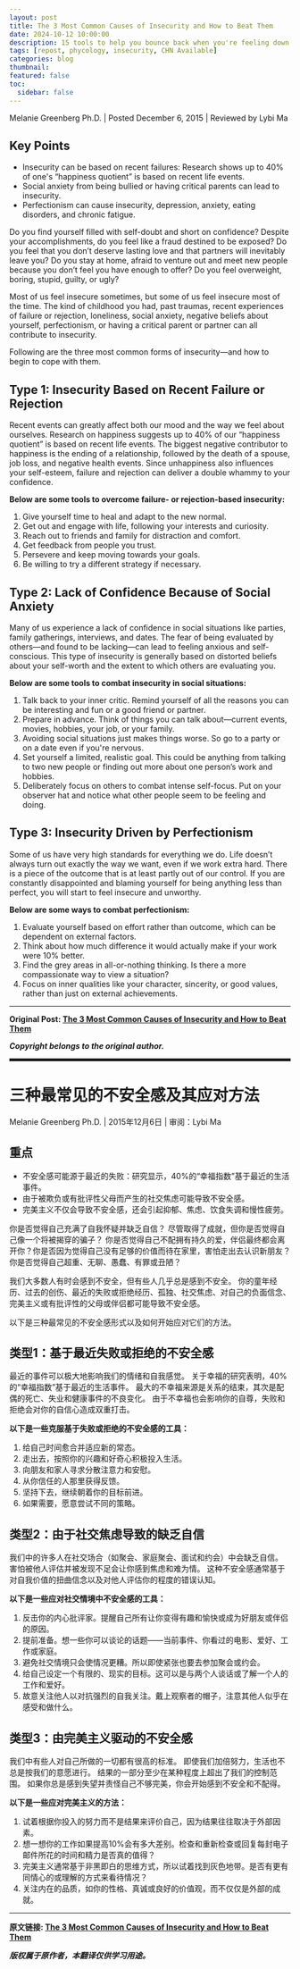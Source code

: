 ```yaml
---
layout: post
title: The 3 Most Common Causes of Insecurity and How to Beat Them
date: 2024-10-12 10:00:00
description: 15 tools to help you bounce back when you're feeling down about yourself.
tags: [repost, phycology, insecurity, CHN Available]
categories: blog
thumbnail:
featured: false
toc:
  sidebar: false
---
```


Melanie Greenberg Ph.D. \| Posted December 6, 2015 \| Reviewed by Lybi Ma

## Key Points

- Insecurity can be based on recent failures: Research shows up to 40% of one's “happiness quotient” is based on recent life events.
- Social anxiety from being bullied or having critical parents can lead to insecurity.
- Perfectionism can cause insecurity, depression, anxiety, eating disorders, and chronic fatigue.

Do you find yourself filled with self-doubt and short on confidence?
Despite your accomplishments, do you feel like a fraud destined to be exposed?
Do you feel that you don’t deserve lasting love and that partners will inevitably leave you?
Do you stay at home, afraid to venture out and meet new people because you don’t feel you have enough to offer?
Do you feel overweight, boring, stupid, guilty, or ugly?

Most of us feel insecure sometimes, but some of us feel insecure most of the time.
The kind of childhood you had, past traumas, recent experiences of failure or rejection, loneliness, social anxiety, negative beliefs about yourself, perfectionism, or having a critical parent or partner can all contribute to insecurity.

Following are the three most common forms of insecurity—and how to begin to cope with them.

## Type 1: Insecurity Based on Recent Failure or Rejection

Recent events can greatly affect both our mood and the way we feel about ourselves.
Research on happiness suggests up to 40% of our “happiness quotient” is based on recent life events.
The biggest negative contributor to happiness is the ending of a relationship, followed by the death of a spouse, job loss, and negative health events.
Since unhappiness also influences your self-esteem, failure and rejection can deliver a double whammy to your confidence.

**Below are some tools to overcome failure- or rejection-based insecurity:**

1. Give yourself time to heal and adapt to the new normal.
1. Get out and engage with life, following your interests and curiosity.
1. Reach out to friends and family for distraction and comfort.
1. Get feedback from people you trust.
1. Persevere and keep moving towards your goals.
1. Be willing to try a different strategy if necessary.

## Type 2: Lack of Confidence Because of Social Anxiety

Many of us experience a lack of confidence in social situations like parties, family gatherings, interviews, and dates.
The fear of being evaluated by others—and found to be lacking—can lead to feeling anxious and self-conscious.
This type of insecurity is generally based on distorted beliefs about your self-worth and the extent to which others are evaluating you.

**Below are some tools to combat insecurity in social situations:**

1. Talk back to your inner critic. Remind yourself of all the reasons you can be interesting and fun or a good friend or partner.
1. Prepare in advance. Think of things you can talk about—current events, movies, hobbies, your job, or your family.
1. Avoiding social situations just makes things worse. So go to a party or on a date even if you're nervous.
1. Set yourself a limited, realistic goal. This could be anything from talking to two new people or finding out more about one person’s work and hobbies.
1. Deliberately focus on others to combat intense self-focus. Put on your observer hat and notice what other people seem to be feeling and doing.

## Type 3: Insecurity Driven by Perfectionism

Some of us have very high standards for everything we do.
Life doesn’t always turn out exactly the way we want, even if we work extra hard.
There is a piece of the outcome that is at least partly out of our control.
If you are constantly disappointed and blaming yourself for being anything less than perfect, you will start to feel insecure and unworthy.

**Below are some ways to combat perfectionism:**

1. Evaluate yourself based on effort rather than outcome, which can be dependent on external factors.
1. Think about how much difference it would actually make if your work were 10% better.
1. Find the grey areas in all-or-nothing thinking. Is there a more compassionate way to view a situation?
1. Focus on inner qualities like your character, sincerity, or good values, rather than just on external achievements.

---

**Original Post: [The 3 Most Common Causes of Insecurity and How to Beat Them][link]**

***Copyright belongs to the original author.***

<hr style="border: 2px solid;">

# 三种最常见的不安全感及其应对方法

Melanie Greenberg Ph.D. \| 2015年12月6日 \| 审阅：Lybi Ma

## 重点

- 不安全感可能源于最近的失败：研究显示，40%的“幸福指数”基于最近的生活事件。
- 由于被欺负或有批评性父母而产生的社交焦虑可能导致不安全感。
- 完美主义不仅会导致不安全感，还会引起抑郁、焦虑、饮食失调和慢性疲劳。

你是否觉得自己充满了自我怀疑并缺乏自信？
尽管取得了成就，但你是否觉得自己像一个将被揭穿的骗子？
你是否觉得自己不配拥有持久的爱，伴侣最终都会离开你？你是否因为觉得自己没有足够的价值而待在家里，害怕走出去认识新朋友？
你是否觉得自己超重、无聊、愚蠢、有罪或丑陋？

我们大多数人有时会感到不安全，但有些人几乎总是感到不安全。
你的童年经历、过去的创伤、最近的失败或拒绝经历、孤独、社交焦虑、对自己的负面信念、完美主义或有批评性的父母或伴侣都可能导致不安全感。

以下是三种最常见的不安全感形式以及如何开始应对它们的方法。

## 类型1：基于最近失败或拒绝的不安全感

最近的事件可以极大地影响我们的情绪和自我感觉。
关于幸福的研究表明，40%的“幸福指数”基于最近的生活事件。
最大的不幸福来源是关系的结束，其次是配偶的死亡、失业和健康事件的不良变化。
由于不幸福也会影响你的自尊，失败和拒绝会对你的自信心造成双重打击。

**以下是一些克服基于失败或拒绝的不安全感的工具：**

1. 给自己时间愈合并适应新的常态。
1. 走出去，按照你的兴趣和好奇心积极投入生活。
1. 向朋友和家人寻求分散注意力和安慰。
1. 从你信任的人那里获得反馈。
1. 坚持下去，继续朝着你的目标前进。
1. 如果需要，愿意尝试不同的策略。

## 类型2：由于社交焦虑导致的缺乏自信

我们中的许多人在社交场合（如聚会、家庭聚会、面试和约会）中会缺乏自信。
害怕被他人评估并被发现不足会让你感到焦虑和难为情。
这种不安全感通常基于对自我价值的扭曲信念以及对他人评估你的程度的错误认知。

**以下是一些应对社交情境中不安全感的工具：**

1. 反击你的内心批评家。提醒自己所有让你变得有趣和愉快或成为好朋友或伴侣的原因。
1. 提前准备。想一些你可以谈论的话题——当前事件、你看过的电影、爱好、工作或家庭。
1. 避免社交情境只会使情况更糟。所以即使紧张也要去参加聚会或约会。
1. 给自己设定一个有限的、现实的目标。这可以是与两个人谈话或了解一个人的工作和爱好。
1. 故意关注他人以对抗强烈的自我关注。戴上观察者的帽子，注意其他人似乎在感受和做什么。

## 类型3：由完美主义驱动的不安全感

我们中有些人对自己所做的一切都有很高的标准。
即使我们加倍努力，生活也不总是按我们的意愿进行。
结果的一部分至少在某种程度上超出了我们的控制范围。
如果你总是感到失望并责怪自己不够完美，你会开始感到不安全和不配得。

**以下是一些应对完美主义的方法：**

1. 试着根据你投入的努力而不是结果来评价自己，因为结果往往取决于外部因素。
1. 想一想你的工作如果提高10%会有多大差别。检查和重新检查或回复每封电子邮件所花的时间和精力是否真的值得？
1. 完美主义通常基于非黑即白的思维方式，所以试着找到灰色地带。是否有更有同情心的或理解的方式来看待情况？
1. 关注内在的品质，如你的性格、真诚或良好的价值观，而不仅仅是外部的成就。

---

**原文链接: [The 3 Most Common Causes of Insecurity and How to Beat Them][link]**

***版权属于原作者，本翻译仅供学习用途。***

[link]: https://www.psychologytoday.com/gb/blog/the-mindful-self-express/201512/the-3-most-common-causes-of-insecurity-and-how-to-beat-them
